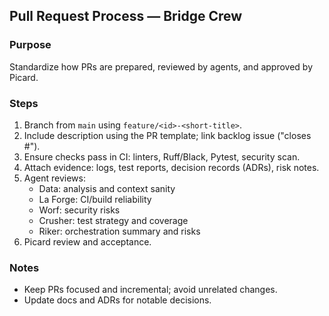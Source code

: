 ## Pull Request Process — Bridge Crew

### Purpose
Standardize how PRs are prepared, reviewed by agents, and approved by Picard.

### Steps
1. Branch from `main` using `feature/<id>-<short-title>`.
2. Include description using the PR template; link backlog issue ("closes #<id>").
3. Ensure checks pass in CI: linters, Ruff/Black, Pytest, security scan.
4. Attach evidence: logs, test reports, decision records (ADRs), risk notes.
5. Agent reviews:
   - Data: analysis and context sanity
   - La Forge: CI/build reliability
   - Worf: security risks
   - Crusher: test strategy and coverage
   - Riker: orchestration summary and risks
6. Picard review and acceptance.

### Notes
- Keep PRs focused and incremental; avoid unrelated changes.
- Update docs and ADRs for notable decisions.


